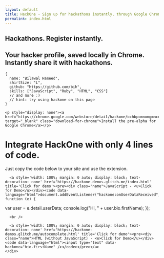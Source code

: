 ```yaml
---
layout: default
title: HackOne - Sign up for hackathons instantly, through Google Chrome
permalink: index.html
---
```


<div class="first-page">
  <div id="madeby">
    <a href id="logo"></a>
  </div>

  <section id="headline">
    <h1>Hackathons. Register instantly.</h1>
    <h2>Your hacker profile, saved locally in Chrome. Instantly share it with hackathons.</h2>

<pre><code data-language="javascript" id="result">{
  name: "Bilawal Hameed",
  shirtSize: "L",
  github: "https://github.com/bih",
  skills: ["JavaScript", "Ruby", "HTML", "CSS"]
  // and more :)
  // hint: try using hackone on this page
}</code></pre>

    <p style="display: none"><a href="https://chrome.google.com/webstore/detail/hackone/ochbpomnongmncmgifkdbmcjfeekfghm" target="_blank" class="download-for-chrome">Install the pre-alpha for Google Chrome</a></p>
  </section>
</div>

<div id="integrate" class="fourth-page">
  <h1>Integrate HackOne <strong>with only 4 lines of code.</strong></h1>
  <div id="clear"></div>

  <div id="holder">
    <div id="center">
      <p>Just copy the code below to your site and use the extension.</p>

      <a style='width: 100%; margin: 0 auto; display: block; text-decoration: none' href='https://hackone-demos.glitch.me/index.html' title='Click for demo'><pre><div class="name">JavaScript - <u>Click for Demo</u></div><code data-language="html">document.addEventListener("hackone:onUserDataReceived", function (e) {
  var user = e.detail.userData;
  console.log("Hi, " + user.bio.firstName);
});</code></pre></a>

      <br />

      <a style='width: 100%; margin: 0 auto; display: block; text-decoration: none' href='https://hackone-demos.glitch.me/autocomplete.html' title='Click for demo'><pre><div class="name">HTML (without JavaScript) - <u>Click for Demo</u></div><code data-language="html"><input type="text" data-hackone="bio.firstName" /></code></pre></a>
    </div>
  </div>
</div>
